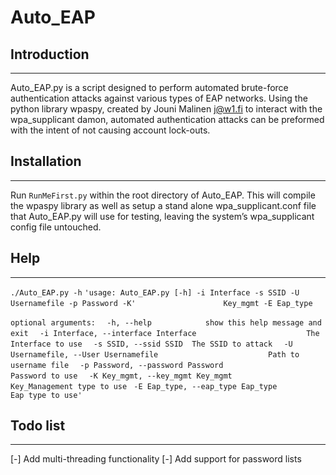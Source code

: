 # Auto_EAP

## Introduction
-----
Auto_EAP.py is a script designed to perform automated brute-force authentication attacks against various types of EAP networks. Using the python library wpaspy, created by Jouni Malinen <j@w1.fi> 
to interact with the wpa_supplicant damon, automated authentication attacks can be preformed with the intent of not causing account lock-outs.

## Installation
-----

Run `RunMeFirst.py` within the root directory of Auto_EAP. This will compile the wpaspy library as well as setup a stand alone wpa_supplicant.conf file that Auto_EAP.py will use for testing, leaving the system’s wpa_supplicant config file untouched.  

## Help
-----

`./Auto_EAP.py -h`
`'usage: Auto_EAP.py [-h] -i Interface -s SSID -U Usernamefile -p Password -K'`
`                   Key_mgmt -E Eap_type`

`optional arguments:`
`  -h, --help            show this help message and exit`
`  -i Interface, --interface Interface`
`                        The Interface to use`
`  -s SSID, --ssid SSID  The SSID to attack`
`  -U Usernamefile, --User Usernamefile`
`                        Path to username file`
`  -p Password, --password Password`
`                        Password to use`
`  -K Key_mgmt, --key_mgmt Key_mgmt`
`                        Key_Management type to use`
 ` -E Eap_type, --eap_type Eap_type`
  `                      Eap type to use'`


## Todo list
-----
[-] Add multi-threading functionality
[-] Add support for password lists

